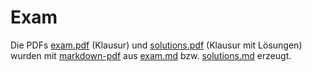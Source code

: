# Exam

Die PDFs [exam.pdf](./exam.pdf) (Klausur) und [solutions.pdf](./solutions.pdf) (Klausur mit Lösungen) wurden mit [markdown-pdf](https://github.com/yzane/vscode-markdown-pdf) aus [exam.md](./exam.md) bzw. [solutions.md](./solutions.md) erzeugt.
